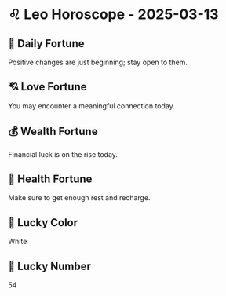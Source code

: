 # ♌ Leo Horoscope - 2025-03-13

## 🎯 Daily Fortune

Positive changes are just beginning; stay open to them.

## 💘 Love Fortune

You may encounter a meaningful connection today.

## 💰 Wealth Fortune

Financial luck is on the rise today.

## 🌱 Health Fortune

Make sure to get enough rest and recharge.

## 🎨 Lucky Color

White

## 🔢 Lucky Number

54
